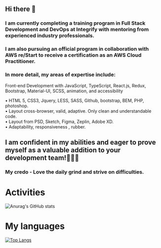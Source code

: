 ## Hi there 👋

### I am currently completing a training program in Full Stack Development and DevOps at Integrify with mentoring from experienced industry professionals.

### I am also pursuing an official program in collaboration with AWS re/Start to receive a certification as an AWS Cloud Practitioner.

### In more detail, my areas of expertise include:
Front-end Development with JavaScript, TypeScript, React.js, Redux, Bootstrap, Material-UI, SCSS, animation, and accessibility

• HTML 5, CSS3, Jquery, LESS, SASS, Github, bootstrap, BEM, PHP, photoshop. <br>
• Layout cross-browser, valid, adaptive. Only clean and understandable code.<br>
• Layout from PSD, Sketch, Figma, Zeplin, Adobe XD. <br>
• Adaptability, responsiveness , rubber. <br>

## I am confident in my abilities and eager to prove myself as a valuable addition to your development team!:muscle::muscle::muscle:

### My credo - Love the daily grind and strive on difficulties.

# Activities
![Anurag's GitHub stats](https://github-readme-stats.vercel.app/api?username=MrBogdan007&show_icons=true&theme=radical)
#  My languages
[![Top Langs](https://github-readme-stats.vercel.app/api/top-langs/?username=MrBogdan007&layout=compact)](https://github.com/anuraghazra/github-readme-stats)
